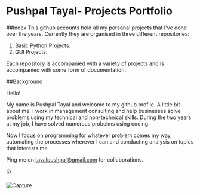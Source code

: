 # Pushpal Tayal- Projects Portfolio
##Index
This github accounts hold all my personal projects that I've done over the years. Currently they are organised in three different repositories:

1. Basic Python Projects:
2. GUI Projects:

Each repository is accompanied with a variety of projects and is accompanied with some form of documentation.

##Background

Hello!

My name is Pushpal Tayal and welcome to my github profile. A little bit about me. I work in management consulting and help businesses solve problems using my technical and non-technical skills. During the two years at my job, I have solved numerous probelms using coding. 

Now I focus on programming for whatever problem comes my way, automating the processes wherever I can and conducting analysis on topics that interests me.

Ping me on tayalpushpal@gmail.com for collaborations.


:+1:

 
![Capture](https://user-images.githubusercontent.com/56218284/235901400-0a9de245-6c76-46fe-a90f-a39483d54c4a.JPG)




